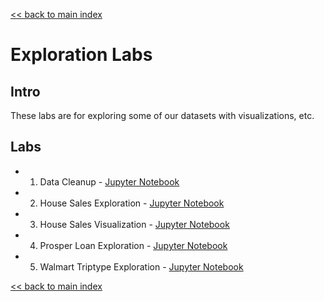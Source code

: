 [<< back to main index](../README.md)

# Exploration Labs

## Intro

These labs are for exploring some of our datasets with visualizations, etc.


## Labs

 * 1. Data Cleanup - [Jupyter Notebook](data-cleanup.ipynb)
 * 2. House Sales Exploration - [Jupyter Notebook](explore-house-sales.ipynb)
 * 3. House Sales Visualization - [Jupyter Notebook](visualize-house-sales.ipynb)
 * 4. Prosper Loan Exploration - [Jupyter Notebook](1-explore-prosper.ipynb)
 * 5. Walmart Triptype Exploration - [Jupyter Notebook](2-explore-wlamart.ipynb)

[<< back to main index](../README.md)
